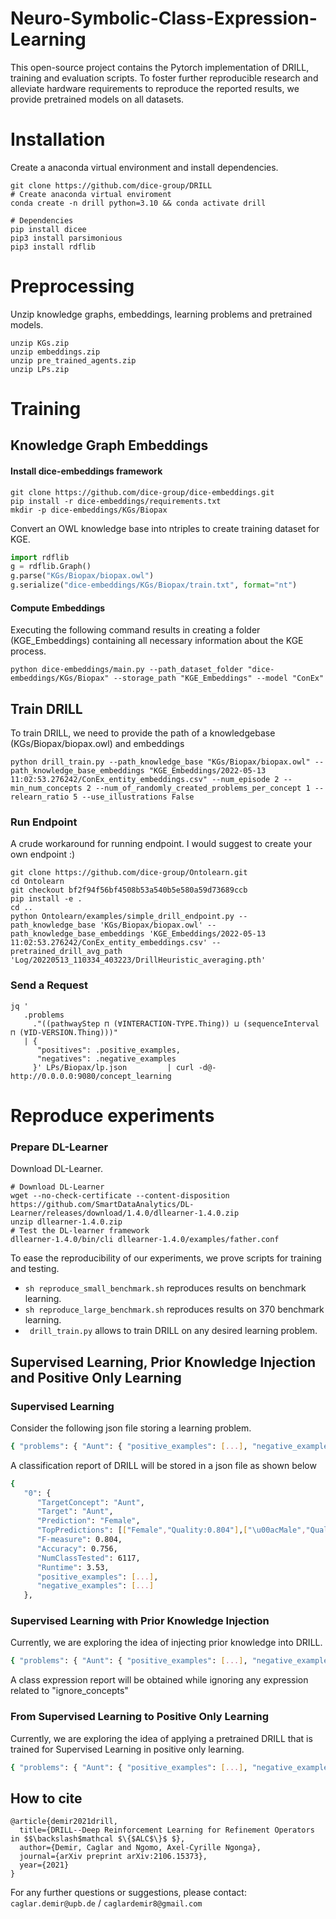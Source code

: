 # Neuro-Symbolic-Class-Expression-Learning

This open-source project contains the Pytorch implementation of DRILL, training and evaluation scripts. 
To foster further reproducible research and alleviate hardware requirements to reproduce the reported results, we provide pretrained models on all datasets.

# Installation
Create a anaconda virtual environment and install dependencies.
```
git clone https://github.com/dice-group/DRILL
# Create anaconda virtual enviroment
conda create -n drill python=3.10 && conda activate drill 

# Dependencies
pip install dicee
pip3 install parsimonious
pip3 install rdflib
```
# Preprocessing 
Unzip knowledge graphs, embeddings, learning problems and pretrained models.
```
unzip KGs.zip
unzip embeddings.zip
unzip pre_trained_agents.zip
unzip LPs.zip
```

# Training

## Knowledge Graph Embeddings
#### Install dice-embeddings framework
```
git clone https://github.com/dice-group/dice-embeddings.git
pip install -r dice-embeddings/requirements.txt
mkdir -p dice-embeddings/KGs/Biopax
```
Convert an OWL knowledge base into ntriples to create training dataset for KGE.
```python
import rdflib
g = rdflib.Graph()
g.parse("KGs/Biopax/biopax.owl")
g.serialize("dice-embeddings/KGs/Biopax/train.txt", format="nt")
```
#### Compute Embeddings
Executing the following command results in creating a folder (KGE_Embeddings) containing all necessary information about the KGE process.
```
python dice-embeddings/main.py --path_dataset_folder "dice-embeddings/KGs/Biopax" --storage_path "KGE_Embeddings" --model "ConEx"
```
## Train DRILL
To train DRILL, we need to provide the path of a knowledgebase (KGs/Biopax/biopax.owl) and embeddings
```
python drill_train.py --path_knowledge_base "KGs/Biopax/biopax.owl" --path_knowledge_base_embeddings "KGE_Embeddings/2022-05-13 11:02:53.276242/ConEx_entity_embeddings.csv" --num_episode 2 --min_num_concepts 2 --num_of_randomly_created_problems_per_concept 1 --relearn_ratio 5 --use_illustrations False
```

### Run Endpoint
A crude workaround for running endpoint. I would suggest to create your own endpoint :)
```
git clone https://github.com/dice-group/Ontolearn.git
cd Ontolearn
git checkout bf2f94f56bf4508b53a540b5e580a59d73689ccb 
pip install -e .
cd ..
python Ontolearn/examples/simple_drill_endpoint.py --path_knowledge_base 'KGs/Biopax/biopax.owl' --path_knowledge_base_embeddings 'KGE_Embeddings/2022-05-13 11:02:53.276242/ConEx_entity_embeddings.csv' --pretrained_drill_avg_path 'Log/20220513_110334_403223/DrillHeuristic_averaging.pth'
```
### Send a Request
```
jq '
   .problems
     ."((pathwayStep ⊓ (∀INTERACTION-TYPE.Thing)) ⊔ (sequenceInterval ⊓ (∀ID-VERSION.Thing)))"
   | {
      "positives": .positive_examples,
      "negatives": .negative_examples
     }' LPs/Biopax/lp.json         | curl -d@- http://0.0.0.0:9080/concept_learning

```

# Reproduce experiments
### Prepare DL-Learner
Download DL-Learner.
```
# Download DL-Learner
wget --no-check-certificate --content-disposition https://github.com/SmartDataAnalytics/DL-Learner/releases/download/1.4.0/dllearner-1.4.0.zip
unzip dllearner-1.4.0.zip
# Test the DL-learner framework
dllearner-1.4.0/bin/cli dllearner-1.4.0/examples/father.conf
```

To ease the reproducibility of our experiments, we prove scripts for training and testing.
- ``` sh reproduce_small_benchmark.sh ``` reproduces results on benchmark learning.
- ``` sh reproduce_large_benchmark.sh ``` reproduces results on 370 benchmark learning.
- ``` drill_train.py``` allows to train DRILL on any desired learning problem.

## Supervised Learning, Prior Knowledge Injection and Positive Only Learning

### Supervised Learning
Consider the following json file storing a learning problem.
```sh
{ "problems": { "Aunt": { "positive_examples": [...], "negative_examples": [...] } } }
```
A classification report of DRILL will be stored in a json file as shown below
```sh
{
   "0": {
      "TargetConcept": "Aunt",
      "Target": "Aunt",
      "Prediction": "Female",
      "TopPredictions": [["Female","Quality:0.804"],["\u00acMale","Quality:0.804"], ... ],
      "F-measure": 0.804,
      "Accuracy": 0.756,
      "NumClassTested": 6117,
      "Runtime": 3.53,
      "positive_examples": [...],
      "negative_examples": [...]
   },
```
### Supervised Learning with Prior Knowledge Injection
Currently, we are exploring the idea of injecting prior knowledge into DRILL.
```sh
{ "problems": { "Aunt": { "positive_examples": [...], "negative_examples": [...],"ignore_concepts": ["Male","Father","Son","Brother","Grandfather","Grandson"] } } }
```
A class expression report will be obtained while ignoring any expression related to "ignore_concepts"
### From Supervised Learning to Positive Only Learning
Currently, we are exploring the idea of applying a pretrained DRILL that is trained for Supervised Learning in positive only learning.
```sh
{ "problems": { "Aunt": { "positive_examples": [...], "negative_examples": [] # Empty list} } }
```
## How to cite
```
@article{demir2021drill,
  title={DRILL--Deep Reinforcement Learning for Refinement Operators in $$\backslash$mathcal $\{$ALC$\}$ $},
  author={Demir, Caglar and Ngomo, Axel-Cyrille Ngonga},
  journal={arXiv preprint arXiv:2106.15373},
  year={2021}
}
```

For any further questions or suggestions, please contact:  ```caglar.demir@upb.de``` / ```caglardemir8@gmail.com```
